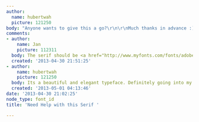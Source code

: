 ```yaml
---
author:
  name: hubertwah
  picture: 121250
body: "Anyone wants to give this a go?\r\n\r\nMuch thanks in advance :)\r\n\r\n[img:sites/default/files/old-images/Serif_0.jpg]"
comments:
- author:
    name: Jan
    picture: 112311
  body: The serif should be <a href="http://www.myfonts.com/fonts/adobe/minion/">Minion</a>.
  created: '2013-04-30 21:51:25'
- author:
    name: hubertwah
    picture: 121250
  body: Its a beautiful and elegant typeface. Definitely going into my favorites!
  created: '2013-05-01 04:13:46'
date: '2013-04-30 21:02:25'
node_type: font_id
title: 'Need Help with this Serif '

---
```

